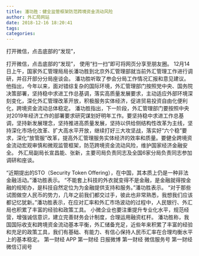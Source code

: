 ```yaml
---
title: 潘功胜：健全监管框架防范跨境资金流动风险
author: 外汇局网站
date: 2018-12-16 18:20:41
tags: 
categories: 
---
```

打开微信，点击底部的“发现”，
<!-- more -->
打开微信，点击底部的“发现”，
使用“扫一扫”即可将网页分享至朋友圈。
12月14日上午，国家外汇管理局局长潘功胜到北京外汇管理部就当前外汇管理工作进行调研，并召开部分分局座谈会。
潘功胜听取了参会分局工作情况汇报和意见建议。他指出，今年以来，面对错综复杂的国际环境，外汇管理部门按照党中央、国务院决策部署，坚持稳中求进工作总基调，落实高质量发展要求，主动适应外部环境深刻变化，深化外汇管理改革开放，积极服务实体经济，促进贸易投资自由化便利化，跨境资金流动总体稳定。
潘功胜指出，下一阶段，外汇管理部门要按照中央对2019年经济工作的部署要求研究谋划好明年工作。要坚持稳中求进工作总基调，坚持新发展理念，坚持推进高质量发展，坚持以供给侧结构性改革为主线，坚持深化市场化改革、扩大高水平开放，继续打好三大攻坚战，落实好“六个稳”要求，深化“放管服”改革，提高外汇管理服务实体经济的效率和质量。要健全跨境资金流动宏观审慎和微观监管框架，防范跨境资金流动风险，维护国家经济金融安全。
外汇局副局长宣昌能、张新，主要司局负责同志及全国6家分局负责同志参加调研和座谈。
 
 
“近期提出的STO（Security Token Offering），在中国，其本质上仍是一种非法金融活动。”潘功胜表示。
“不能套上科技的外衣就变得不是金融，是金融就得按金融的规矩办，是科技自然定位为为金融提供支持和服务。”潘功胜表示。
“对于那些试图做空人民币的势力，几年之前我们都交过手，彼此也非常熟悉，我想我们应该都记忆犹新。”潘功胜表示，在应对汇率和外汇市场波动的过程中，人民银行、外汇局也积累了丰富的经验和政策工具。
小微企业也要注重提升专业化水平，规范经营，增强诚信意识，建立完善财务会计制度，合理运用融资杠杆。
潘功胜称，我国国际收支和跨境资金流动基本平衡，外汇储备充足，近些年来积累了丰富的经验和充足的政策工具，我们有基础、有能力、有信心保持人民币汇率在合理均衡水平上的基本稳定。
第一财经
APP
第一财经
日报微博
第一财经
微信服务号
第一财经
微信订阅号
